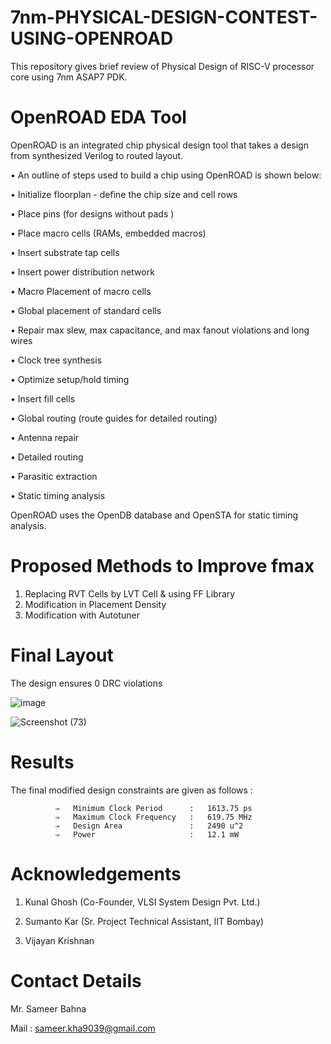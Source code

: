 # 7nm-PHYSICAL-DESIGN-CONTEST-USING-OPENROAD
This repository gives brief review of Physical Design of RISC-V processor core using 7nm ASAP7 PDK. 

# OpenROAD EDA Tool
OpenROAD is an integrated chip physical design tool that takes a design from synthesized Verilog to routed layout.

• An outline of steps used to build a chip using OpenROAD is shown below:

• Initialize floorplan - define the chip size and cell rows

• Place pins (for designs without pads )

• Place macro cells (RAMs, embedded macros)

• Insert substrate tap cells

• Insert power distribution network

• Macro Placement of macro cells

• Global placement of standard cells

• Repair max slew, max capacitance, and max fanout violations and long wires

• Clock tree synthesis

• Optimize setup/hold timing

• Insert fill cells

• Global routing (route guides for detailed routing)

• Antenna repair

• Detailed routing

• Parasitic extraction

• Static timing analysis

OpenROAD uses the OpenDB database and OpenSTA for static timing analysis.
              
              
# Proposed Methods to Improve fmax 

  1) Replacing RVT Cells by LVT Cell & using FF Library
  2) Modification in Placement Density
  3) Modification with Autotuner
  

# Final Layout



The design ensures 0 DRC violations


![image](https://user-images.githubusercontent.com/128247536/228820156-b78db6ec-83de-4a99-92b4-1b4e2f061201.png)

![Screenshot (73)](https://user-images.githubusercontent.com/128247536/228819245-2e0e3bab-8d91-4fdc-b5aa-a0f5fbca2d3b.png)

# Results

The final modified design constraints are given as follows :

              ⇒   Minimum Clock Period      :   1613.75 ps
              ⇒   Maximum Clock Frequency   :   619.75 MHz
              ⇒   Design Area               :   2490 u^2
              ⇒   Power                     :   12.1 mW
              

# Acknowledgements

1.	Kunal Ghosh (Co-Founder, VLSI System Design Pvt. Ltd.)
	
2.	Sumanto Kar (Sr. Project Technical Assistant, IIT Bombay)

3.  Vijayan Krishnan

# Contact Details

Mr. Sameer Bahna

Mail : sameer.kha9039@gmail.com
